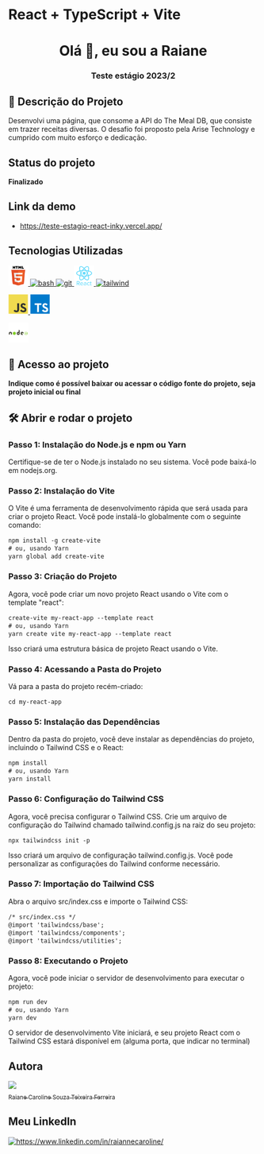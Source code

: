 # React + TypeScript + Vite

<h1 align="center">Olá 👋, eu sou a Raiane</h1> 
<h3 align="center">Teste estágio 2023/2</h3>

##  🔭 Descrição do Projeto
Desenvolvi uma página, que consome a API do The Meal DB, que consiste em trazer receitas diversas. 
O desafio foi proposto pela Arise Technology e cumprido com muito esforço e dedicação.

## Status do projeto
**Finalizado**
 
## Link da demo

- https://teste-estagio-react-inky.vercel.app/ 

## Tecnologias Utilizadas
<p align="left">
     <a href="https://www.w3.org/html/" target="_blank" rel="noreferrer"> <img src="https://raw.githubusercontent.com/devicons/devicon/master/icons/html5/html5-original-wordmark.svg" alt="html5" width="40" height="40"/> </a>
     <a href="https://www.gnu.org/software/bash/" target="_blank" rel="noreferrer"> <img src="https://www.vectorlogo.zone/logos/gnu_bash/gnu_bash-icon.svg" alt="bash" width="40" height="40"/> </a>
     <a href="https://git-scm.com/" target="_blank" rel="noreferrer"> <img src="https://www.vectorlogo.zone/logos/git-scm/git-scm-icon.svg" alt="git" width="40" height="40"/> </a>
     <a href="https://reactjs.org/" target="_blank" rel="noreferrer"> <img src="https://raw.githubusercontent.com/devicons/devicon/master/icons/react/react-original-wordmark.svg" alt="react" width="40" height="40"/> </a>
     <a href="https://tailwindcss.com/" target="_blank" rel="noreferrer"> <img src="https://www.vectorlogo.zone/logos/tailwindcss/tailwindcss-icon.svg" alt="tailwind" width="40" height="40"/> </a> </p>
     <a href="https://developer.mozilla.org/en-US/docs/Web/JavaScript" target="_blank" rel="noreferrer"> <img src="https://raw.githubusercontent.com/devicons/devicon/master/icons/javascript/javascript-original.svg" alt="javascript" width="40" height="40"/> </a>
     <a href="https://www.typescriptlang.org/" target="_blank" rel="noreferrer"> <img src="https://raw.githubusercontent.com/devicons/devicon/master/icons/typescript/typescript-original.svg" alt="typescript" width="40" height="40"/> </a> </p>
     <a href="https://nodejs.org" target="_blank" rel="noreferrer"> <img src="https://raw.githubusercontent.com/devicons/devicon/master/icons/nodejs/nodejs-original-wordmark.svg" alt="nodejs" width="40" height="40"/> </a>
</p>

## 📁 Acesso ao projeto

**Indique como é possível baixar ou acessar o código fonte do projeto, seja projeto inicial ou final**

## 🛠️ Abrir e rodar o projeto

### Passo 1: Instalação do Node.js e npm ou Yarn

Certifique-se de ter o Node.js instalado no seu sistema. Você pode baixá-lo em nodejs.org.

### Passo 2: Instalação do Vite

O Vite é uma ferramenta de desenvolvimento rápida que será usada para criar o projeto React. Você pode instalá-lo globalmente com o seguinte comando:

```
npm install -g create-vite
# ou, usando Yarn
yarn global add create-vite
```

### Passo 3: Criação do Projeto

Agora, você pode criar um novo projeto React usando o Vite com o template "react":

```
create-vite my-react-app --template react
# ou, usando Yarn
yarn create vite my-react-app --template react
```

Isso criará uma estrutura básica de projeto React usando o Vite.

### Passo 4: Acessando a Pasta do Projeto

Vá para a pasta do projeto recém-criado:

```
cd my-react-app
```

### Passo 5: Instalação das Dependências

Dentro da pasta do projeto, você deve instalar as dependências do projeto, incluindo o Tailwind CSS e o React:

```
npm install
# ou, usando Yarn
yarn install
```

### Passo 6: Configuração do Tailwind CSS

Agora, você precisa configurar o Tailwind CSS. Crie um arquivo de configuração do Tailwind chamado tailwind.config.js na raiz do seu projeto:

```
npx tailwindcss init -p
```

Isso criará um arquivo de configuração tailwind.config.js. Você pode personalizar as configurações do Tailwind conforme necessário.

### Passo 7: Importação do Tailwind CSS

Abra o arquivo src/index.css e importe o Tailwind CSS:

```
/* src/index.css */
@import 'tailwindcss/base';
@import 'tailwindcss/components';
@import 'tailwindcss/utilities';
```

### Passo 8: Executando o Projeto

Agora, você pode iniciar o servidor de desenvolvimento para executar o projeto:

```
npm run dev
# ou, usando Yarn
yarn dev
```

O servidor de desenvolvimento Vite iniciará, e seu projeto React com o Tailwind CSS estará disponível em (alguma porta, que indicar no terminal)


## Autora

[<img src="https://avatars.githubusercontent.com/u/69178860?v=4" width=115><br><sub>Raiane Caroline Souza Teixeira Ferreira</sub>](https://github.com/Raiannecaroline)

## Meu LinkedIn

<a href="https://linkedin.com/in/https://www.linkedin.com/in/raiannecaroline/" target="blank"><img align="center" src="https://raw.githubusercontent.com/rahuldkjain/github-profile-readme-generator/master/src/images/icons/Social/linked-in-alt.svg" alt="https://www.linkedin.com/in/raiannecaroline/" height="30" width="40" /></a> 


